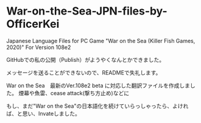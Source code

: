 # War-on-the-Sea-JPN-files-by-OfficerKei
Japanese Language Files for PC Game "War on the Sea (Killer Fish Games, 2020)"
For Version 108e2

GitHubでの私の公開（Publish）がようやくなんとかできました。

メッセージを送ることができないので、READMEで失礼します。

War on the Sea　最新のVer.108e2 beta に対応した翻訳ファイルを作成しました。
煙幕や魚雷、cease attack(撃ち方止め)などに

もし、まだ"War on the Sea"の日本語化を続けていらっしゃったら、よければ、と思い、Invateしました。


